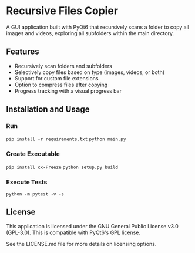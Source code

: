 # Recursive Files Copier

A GUI application built with PyQt6 that recursively scans a folder to copy all images and videos, exploring all subfolders within the main directory.

## Features

- Recursively scan folders and subfolders
- Selectively copy files based on type (images, videos, or both)
- Support for custom file extensions
- Option to compress files after copying
- Progress tracking with a visual progress bar

## Installation and Usage

### Run

`pip install -r requirements.txt`
`python main.py`

### Create Executable

`pip install cx-Freeze`
`python setup.py build`

### Execute Tests

`python -m pytest -v -s`

## License

This application is licensed under the GNU General Public License v3.0 (GPL-3.0). This is compatible with PyQt6's GPL license.

See the LICENSE.md file for more details on licensing options.
